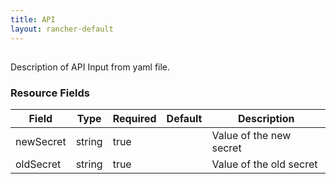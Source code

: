 ```yaml
---
title: API
layout: rancher-default
---
```


## <no value>

Description of API Input from yaml file. 
​​
### Resource Fields

Field | Type | Required | Default | Description
---|---|---|---|---
newSecret | string | true | <no value> | Value of the new secret
oldSecret | string | true | <no value> | Value of the old secret

